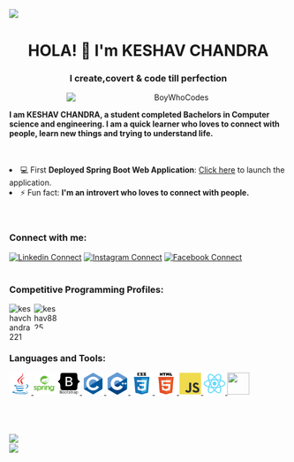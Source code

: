 <img src="https://komarev.com/ghpvc/?username=keshav-chandra&color=blue"/>
<h1 align="center">HOLA! <!--<img src="https://raw.githubusercontent.com/ABSphreak/ABSphreak/master/gifs/Hi.gif" width="30px">--> 👋 I'm KESHAV CHANDRA  </h1>
<h3 align="center">I create,covert & code till perfection</h3>
  <div align ="center">
    <img align ="right" alt="BoyWhoCodes"  width="400" src="https://media4.giphy.com/media/qgQUggAC3Pfv687qPC/giphy.gif"/>
  </div>
  <br>
  <div align ="left">
    <p><b>I am KESHAV CHANDRA, a  student completed Bachelors in Computer science and engineering. I am a quick learner who loves to connect with people, learn new things and trying to understand life.</p>
    </b>
</div><br>
<br>
<li> 💻 First <b>Deployed Spring Boot Web Application</b>: <a href="https://dictionaryapp.azurewebsites.net">Click here</a> to launch the application.</li>
<li> ⚡ Fun fact: <b>I'm an introvert who loves to connect with people.</b></li>
<br><br>
<h3> Connect with me:</h3>

[![Linkedin Connect](https://img.shields.io/badge/LinkedIn-0077B5?style=for-the-badge&logo=linkedin&logoColor=white)](https://www.linkedin.com/in/k-chandra)
[![Instagram Connect](https://img.shields.io/badge/Instagram-E4405F?style=for-the-badge&logo=instagram&logoColor=white)](https://www.instagram.com/keshav2220_/)
[![Facebook Connect](https://img.shields.io/badge/Facebook-1877F2?style=for-the-badge&logo=facebook&logoColor=white)](https://www.facebook.com/Keshav2220)
<br><br>
### Competitive Programming Profiles:
[<img align="left" alt="keshavchandra221" width="45px" src="https://upload.wikimedia.org/wikipedia/commons/4/40/HackerRank_Icon-1000px.png" />](https://www.hackerrank.com/keshavchandra221)&nbsp;&nbsp;&nbsp;&nbsp;&nbsp;
[<img align="left" alt="keshav8825" height="45px" width="45px" src="https://upload.wikimedia.org/wikipedia/commons/a/ab/LeetCode_logo_white_no_text.svg"/>](https://leetcode.com/Keshav8825/)&nbsp;&nbsp;&nbsp;&nbsp;&nbsp;

<br><br>

<h3 align="left">Languages and Tools:</h3>
<p align="left">
<!-- Java-->
<a href="https://www.java.com" target="_blank"> <img src="https://raw.githubusercontent.com/devicons/devicon/master/icons/java/java-original.svg" alt="java" width="40" height="40"/> </a>
<!-- SpringBoot-->
<img src="https://raw.githubusercontent.com/devicons/devicon/master/icons/spring/spring-original-wordmark.svg" alt="Spring-Boot" width="40" height="40"/> </a>
<!-- Bootstrap-->
<a href="https://getbootstrap.com" target="_blank"> <img src="https://raw.githubusercontent.com/devicons/devicon/master/icons/bootstrap/bootstrap-plain-wordmark.svg" alt="bootstrap" width="40" height="40"/> </a> 
<!-- C-->
<a href="https://www.cprogramming.com/" target="_blank"> <img src="https://raw.githubusercontent.com/devicons/devicon/master/icons/c/c-original.svg" alt="c" width="40" height="40"/> </a>
<!-- CPP-->
<a href="https://www.w3schools.com/cpp/" target="_blank"> <img src="https://raw.githubusercontent.com/devicons/devicon/master/icons/cplusplus/cplusplus-original.svg" alt="cplusplus" width="40" height="40"/> </a>
<!-- CSS-->
<a href="https://www.w3schools.com/css/" target="_blank"> <img src="https://raw.githubusercontent.com/devicons/devicon/master/icons/css3/css3-original-wordmark.svg" alt="css3" width="40" height="40"/> </a> 
<!-- HTML-->
<a href="https://www.w3.org/html/" target="_blank"> <img src="https://raw.githubusercontent.com/devicons/devicon/master/icons/html5/html5-original-wordmark.svg" alt="html5" width="40" height="40"/> </a>
<!-- JavaScript-->
<a href="https://www.javascript.com/" target="_blank"> <img src="https://github.com/devicons/devicon/blob/master/icons/javascript/javascript-original.svg" alt="JavaScript" width="40" height="40"/> </a>
<!-- React JS-->
<a href="https://www.reactjs.com/" target="_blank"> <img src="https://github.com/devicons/devicon/blob/master/icons/react/react-original.svg" alt="JavaScript" width="40" height="40"/> </a>
<! --git & github -->
<img src = 'https://github.com/MarikIshtar007/MarikIshtar007/blob/master/images/git.svg' width="40" height="40"/> 
</p>
<br><br><br>

<img align="center" src="https://github-readme-streak-stats.herokuapp.com/?user=keshav-chandra&theme=vision-friendly & bg-color=black" />

<!--[keshav's GitHub stats](https://github-readme-streak-stats.herokuapp.com/?user=keshav-chandra&theme=vision-friendly & bg-color=black)-->
<!--[![GitHub Streak](https://github-readme-streak-stats.herokuapp.com?user=keshav-chandra&theme=calm&hide_border=true&date_format=M%20j%5B%2C%20Y%5D)](https://git.io/streak-stats) -->
<br>

<img align="center" src="https://github-readme-stats.vercel.app/api?username=keshav-chandra&count_private=true&show_icons=true&theme=calm&hide_border=true" />

